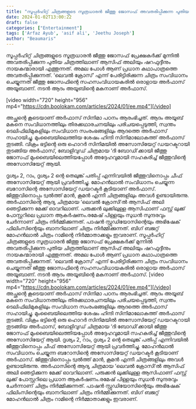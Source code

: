 ```yaml
---
title: "സൂപ്പർഹിറ്റ് ചിത്രങ്ങളുടെ സൂത്രധാരൻ ജീത്തു ജോസഫ് അവതരിപ്പിക്കുന്ന പുതിയ ചിത്രത്തിൽ പരുക്കൻ ലുക്കിൽ ആസിഫ് അലി"
date: 2024-01-02T13:00:22
draft: false
categories: ["Entertainment"]
tags: ['Arfaz Ayub', 'asif ali', 'Jeethu Joseph']
author: "Beaumaris"
---
```


സൂപ്പർഹിറ്റ് ചിത്രങ്ങളുടെ സൂത്രധാരൻ ജീത്തു ജോസഫ് പ്രേക്ഷകർക്ക് മുന്നിൽ അവതരിപ്പിക്കുന്ന പുതിയ ചിത്രത്തിലാണ് ആസിഫ് അലിയും ഷറഫുദ്ദീനും നായകന്മാരായി എത്തുന്നത്. അമല പോൾ ആണ് പ്രധാന കഥാപാത്രത്തെ അവതരിപ്പിക്കുന്നത്. ‘ലെവൽ ക്രോസ്’ എന്ന് പേരിട്ടിരിക്കുന്ന ചിത്രം സംവിധാനം ചെയ്യുന്നത് ജീത്തു ജോസഫിന്റെ സഹസംവിധായകരിൽ ഒരാളായ അർഫാസ് അയൂബാണ്. നടൻ ആദം അയൂബിന്റെ മകനാണ് അർഫാസ്.

[video width="720" height="956" mp4="https://cdn.boolokam.com/articles/2024/01/ee.mp4"][/video]

അച്ഛന്റെ കൂടെയാണ് അർഫാസ് സിനിമാ പഠനം ആരംഭിച്ചത്. ആദം അയൂബ് മകനെ സംവിധാനത്തിലും തിരക്കഥാരചനയിലും പരിചയപ്പെടുത്തി, സ്വന്തം ടെലിഫിലിമുകളിലും സംവിധാന സംരംഭങ്ങളിലും ആദത്തെ അർഫാസ് സഹായിച്ചു. മുംബൈയിലെത്തിയ ശേഷം ഹിന്ദി സിനിമാലോകത്ത് അർഫാസ് തുടങ്ങി. വിക്രം ഭട്ടിന്റെ ഒരു ഹൊറർ സിനിമയിൽ അസോസിയേറ്റ് ഡയറക്ടറായി തുടങ്ങിയ അർഫാസ്, ബോളിവുഡ് ചിത്രമായ ‘ദി ബോഡി’ക്കായി ജീത്തു ജോസഫ് മുംബൈയിലെത്തിയപ്പോൾ അദ്ദേഹവുമായി സഹകരിച്ച് ജീത്തുവിന്റെ അസോസിയേറ്റ് ആയി.

ദൃശ്യം 2, റാം, ദൃശ്യം 2 ന്റെ തെലുങ്ക് പതിപ്പ് എന്നിവയിൽ ജീത്തുവിനൊപ്പം ചീഫ് അസോസിയേറ്റ് ആയി പ്രവർത്തിച്ചു. മോഹൻലാൽ സംവിധാനം ചെയ്യുന്ന ബറോസിന്റെ അസോസിയേറ്റ് ഡയറക്ടർ കൂടിയാണ് അർഫാസ്. ജിത്തുവിനൊപ്പം ട്വൽത്ത് മാൻ, കൂമൻ എന്നീ ചിത്രങ്ങളിലും അവൾ ഉണ്ടായിരുന്നു. അർഫാസിന്റെ ആദ്യ ചിത്രമായ ‘ലെവൽ ക്രോസി’ൽ ആസിഫ് അലി ഞെട്ടിക്കുന്ന മേക്ക് ഓവറിലാണ്. പരുക്കൻ ലുക്കിലുള്ള ആസിഫാണ് ഫസ്റ്റ് ലുക്ക് പോസ്റ്ററിലെ പ്രധാന ആകർഷണം.രമേഷ് പിള്ളയും സുധൻ സുന്ദരവും ചേർന്നാണ് ചിത്രം നിർമ്മിക്കുന്നത്. പാഷൻ സ്റ്റുഡിയോസിന്റെയും അഭിഷേക് ഫിലിംസിന്റെയും ബാനറിലാണ് ചിത്രം നിർമ്മിക്കുന്നത്. ബിഗ് ബജറ്റ് മോഹൻലാൽ ചിത്രം റാമിന്റെ നിർമ്മാതാക്കളും ഇവരാണ്.
സൂപ്പർഹിറ്റ് ചിത്രങ്ങളുടെ സൂത്രധാരൻ ജീത്തു ജോസഫ് പ്രേക്ഷകർക്ക് മുന്നിൽ അവതരിപ്പിക്കുന്ന പുതിയ ചിത്രത്തിലാണ് ആസിഫ് അലിയും ഷറഫുദ്ദീനും നായകന്മാരായി എത്തുന്നത്. അമല പോൾ ആണ് പ്രധാന കഥാപാത്രത്തെ അവതരിപ്പിക്കുന്നത്. ‘ലെവൽ ക്രോസ്’ എന്ന് പേരിട്ടിരിക്കുന്ന ചിത്രം സംവിധാനം ചെയ്യുന്നത് ജീത്തു ജോസഫിന്റെ സഹസംവിധായകരിൽ ഒരാളായ അർഫാസ് അയൂബാണ്. നടൻ ആദം അയൂബിന്റെ മകനാണ് അർഫാസ്. [video width="720" height="956" mp4="https://cdn.boolokam.com/articles/2024/01/ee.mp4"][/video] അച്ഛന്റെ കൂടെയാണ് അർഫാസ് സിനിമാ പഠനം ആരംഭിച്ചത്. ആദം അയൂബ് മകനെ സംവിധാനത്തിലും തിരക്കഥാരചനയിലും പരിചയപ്പെടുത്തി, സ്വന്തം ടെലിഫിലിമുകളിലും സംവിധാന സംരംഭങ്ങളിലും ആദത്തെ അർഫാസ് സഹായിച്ചു. മുംബൈയിലെത്തിയ ശേഷം ഹിന്ദി സിനിമാലോകത്ത് അർഫാസ് തുടങ്ങി. വിക്രം ഭട്ടിന്റെ ഒരു ഹൊറർ സിനിമയിൽ അസോസിയേറ്റ് ഡയറക്ടറായി തുടങ്ങിയ അർഫാസ്, ബോളിവുഡ് ചിത്രമായ ‘ദി ബോഡി’ക്കായി ജീത്തു ജോസഫ് മുംബൈയിലെത്തിയപ്പോൾ അദ്ദേഹവുമായി സഹകരിച്ച് ജീത്തുവിന്റെ അസോസിയേറ്റ് ആയി. ദൃശ്യം 2, റാം, ദൃശ്യം 2 ന്റെ തെലുങ്ക് പതിപ്പ് എന്നിവയിൽ ജീത്തുവിനൊപ്പം ചീഫ് അസോസിയേറ്റ് ആയി പ്രവർത്തിച്ചു. മോഹൻലാൽ സംവിധാനം ചെയ്യുന്ന ബറോസിന്റെ അസോസിയേറ്റ് ഡയറക്ടർ കൂടിയാണ് അർഫാസ്. ജിത്തുവിനൊപ്പം ട്വൽത്ത് മാൻ, കൂമൻ എന്നീ ചിത്രങ്ങളിലും അവൾ ഉണ്ടായിരുന്നു. അർഫാസിന്റെ ആദ്യ ചിത്രമായ ‘ലെവൽ ക്രോസി’ൽ ആസിഫ് അലി ഞെട്ടിക്കുന്ന മേക്ക് ഓവറിലാണ്. പരുക്കൻ ലുക്കിലുള്ള ആസിഫാണ് ഫസ്റ്റ് ലുക്ക് പോസ്റ്ററിലെ പ്രധാന ആകർഷണം.രമേഷ് പിള്ളയും സുധൻ സുന്ദരവും ചേർന്നാണ് ചിത്രം നിർമ്മിക്കുന്നത്. പാഷൻ സ്റ്റുഡിയോസിന്റെയും അഭിഷേക് ഫിലിംസിന്റെയും ബാനറിലാണ് ചിത്രം നിർമ്മിക്കുന്നത്. ബിഗ് ബജറ്റ് മോഹൻലാൽ ചിത്രം റാമിന്റെ നിർമ്മാതാക്കളും ഇവരാണ്.
